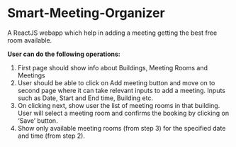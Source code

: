 # Smart-Meeting-Organizer

A ReactJS webapp which help in adding a meeting getting the best free room available.

**User can do the following operations:**

1. First page should show info about Buildings, Meeting Rooms and Meetings
2. User should be able to click on Add meeting button and move on to second page where it can take relevant inputs to add a meeting. Inputs such as Date, Start and End time, Building etc.
3. On clicking next, show user the list of meeting rooms in that building. User will select a meeting room and confirms the booking by clicking on ‘Save’ button.
4. Show only available meeting rooms (from step 3) for the specified date and time (from step 2).
